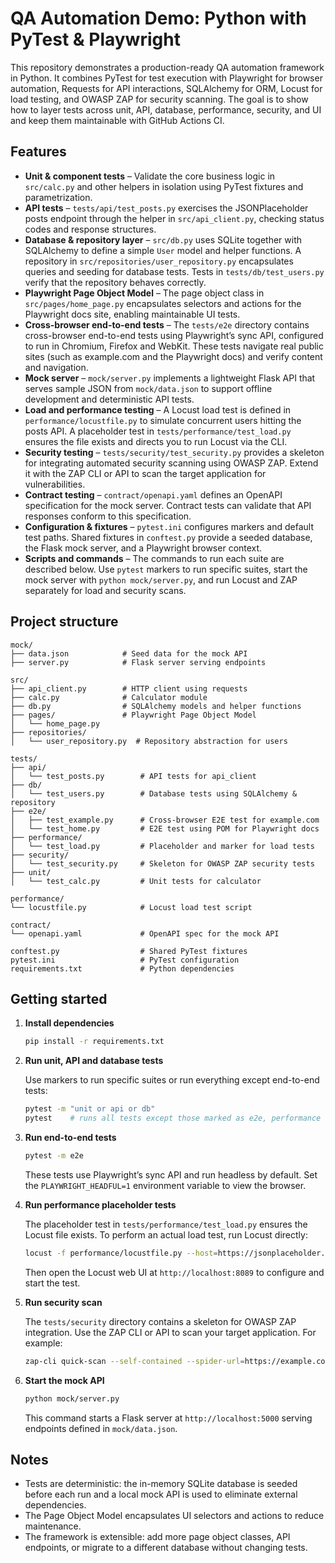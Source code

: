 # QA Automation Demo: Python with PyTest & Playwright

This repository demonstrates a production-ready QA automation framework in Python. It combines PyTest for test execution with Playwright for browser automation, Requests for API interactions, SQLAlchemy for ORM, Locust for load testing, and OWASP ZAP for security scanning. The goal is to show how to layer tests across unit, API, database, performance, security, and UI and keep them maintainable with GitHub Actions CI.

## Features

- **Unit & component tests** – Validate the core business logic in `src/calc.py` and other helpers in isolation using PyTest fixtures and parametrization.
- **API tests** – `tests/api/test_posts.py` exercises the JSONPlaceholder posts endpoint through the helper in `src/api_client.py`, checking status codes and response structures.
- **Database & repository layer** – `src/db.py` uses SQLite together with SQLAlchemy to define a simple `User` model and helper functions. A repository in `src/repositories/user_repository.py` encapsulates queries and seeding for database tests. Tests in `tests/db/test_users.py` verify that the repository behaves correctly.
- **Playwright Page Object Model** – The page object class in `src/pages/home_page.py` encapsulates selectors and actions for the Playwright docs site, enabling maintainable UI tests.
- **Cross-browser end-to-end tests** – The `tests/e2e` directory contains cross-browser end-to-end tests using Playwright’s sync API, configured to run in Chromium, Firefox and WebKit. These tests navigate real public sites (such as example.com and the Playwright docs) and verify content and navigation.
- **Mock server** – `mock/server.py` implements a lightweight Flask API that serves sample JSON from `mock/data.json` to support offline development and deterministic API tests.
- **Load and performance testing** – A Locust load test is defined in `performance/locustfile.py` to simulate concurrent users hitting the posts API. A placeholder test in `tests/performance/test_load.py` ensures the file exists and directs you to run Locust via the CLI.
- **Security testing** – `tests/security/test_security.py` provides a skeleton for integrating automated security scanning using OWASP ZAP. Extend it with the ZAP CLI or API to scan the target application for vulnerabilities.
- **Contract testing** – `contract/openapi.yaml` defines an OpenAPI specification for the mock server. Contract tests can validate that API responses conform to this specification.
- **Configuration & fixtures** – `pytest.ini` configures markers and default test paths. Shared fixtures in `conftest.py` provide a seeded database, the Flask mock server, and a Playwright browser context.
- **Scripts and commands** – The commands to run each suite are described below. Use `pytest` markers to run specific suites, start the mock server with `python mock/server.py`, and run Locust and ZAP separately for load and security scans.

## Project structure

```
mock/
├── data.json            # Seed data for the mock API
├── server.py            # Flask server serving endpoints

src/
├── api_client.py        # HTTP client using requests
├── calc.py              # Calculator module
├── db.py                # SQLAlchemy models and helper functions
├── pages/               # Playwright Page Object Model
│   └── home_page.py
├── repositories/
│   └── user_repository.py  # Repository abstraction for users

tests/
├── api/
│   └── test_posts.py        # API tests for api_client
├── db/
│   └── test_users.py        # Database tests using SQLAlchemy & repository
├── e2e/
│   ├── test_example.py      # Cross-browser E2E test for example.com
│   └── test_home.py         # E2E test using POM for Playwright docs
├── performance/
│   └── test_load.py         # Placeholder and marker for load tests
├── security/
│   └── test_security.py     # Skeleton for OWASP ZAP security tests
├── unit/
│   └── test_calc.py         # Unit tests for calculator

performance/
└── locustfile.py            # Locust load test script

contract/
└── openapi.yaml             # OpenAPI spec for the mock API

conftest.py                  # Shared PyTest fixtures
pytest.ini                   # PyTest configuration
requirements.txt             # Python dependencies
```

## Getting started

1. **Install dependencies**

   ```bash
   pip install -r requirements.txt
   ```

2. **Run unit, API and database tests**

   Use markers to run specific suites or run everything except end-to-end tests:

   ```bash
   pytest -m "unit or api or db"
   pytest    # runs all tests except those marked as e2e, performance or security
   ```

3. **Run end-to-end tests**

   ```bash
   pytest -m e2e
   ```

   These tests use Playwright’s sync API and run headless by default. Set the `PLAYWRIGHT_HEADFUL=1` environment variable to view the browser.

4. **Run performance placeholder tests**

   The placeholder test in `tests/performance/test_load.py` ensures the Locust file exists. To perform an actual load test, run Locust directly:

   ```bash
   locust -f performance/locustfile.py --host=https://jsonplaceholder.typicode.com
   ```

   Then open the Locust web UI at `http://localhost:8089` to configure and start the test.

5. **Run security scan**

   The `tests/security` directory contains a skeleton for OWASP ZAP integration. Use the ZAP CLI or API to scan your target application. For example:

   ```bash
   zap-cli quick-scan --self-contained --spider-url=https://example.com https://example.com
   ```

6. **Start the mock API**

   ```bash
   python mock/server.py
   ```

   This command starts a Flask server at `http://localhost:5000` serving endpoints defined in `mock/data.json`.

## Notes

- Tests are deterministic: the in-memory SQLite database is seeded before each run and a local mock API is used to eliminate external dependencies.
- The Page Object Model encapsulates UI selectors and actions to reduce maintenance.
- The framework is extensible: add more page object classes, API endpoints, or migrate to a different database without changing tests.
<!-- Minor note: added for commit message consistency -->
 
